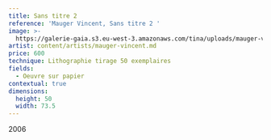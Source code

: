 ```yaml
---
title: Sans titre 2
reference: 'Mauger Vincent, Sans titre 2 '
image: >-
  https://galerie-gaia.s3.eu-west-3.amazonaws.com/tina/uploads/mauger-vincent/galerie-gaia-mauger-vincent-50X75-plaque.jpg
artist: content/artists/mauger-vincent.md
price: 600
technique: Lithographie tirage 50 exemplaires
fields:
  - Oeuvre sur papier
contextual: true
dimensions:
  height: 50
  width: 73.5
---
```


2006
